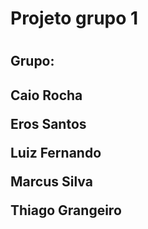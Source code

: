 
<h1>Projeto grupo 1<h1>
  <h2>Grupo:<h2>
  <p>Caio Rocha<p>
  <p>Eros Santos<p>
  <p>Luiz Fernando<p>
  <p>Marcus Silva<p>
  <p>Thiago Grangeiro<p>
  
